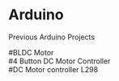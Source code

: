# Arduino
Previous Arduino Projects<br/>

#BLDC Motor<br/>
#4 Button DC Motor Controller<br/>
#DC Motor controller L298<br/>
